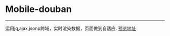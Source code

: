 # Mobile-douban
***
运用jq,ajax,jsonp跨域，实时渲染数据，页面做到自适应.
[预览地址](https://xzmly.github.io/Mobile-douban/douban.html)
